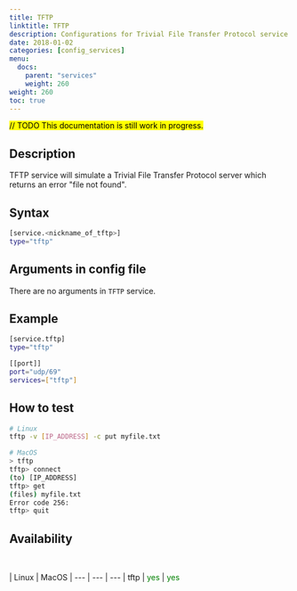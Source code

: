 ```yaml
---
title: TFTP
linktitle: TFTP
description: Configurations for Trivial File Transfer Protocol service
date: 2018-01-02
categories: [config_services]
menu:
  docs:
    parent: "services"
    weight: 260
weight: 260
toc: true
---
```

<mark>// TODO This documentation is still work in progress.</mark>


## Description

TFTP service will simulate a Trivial File Transfer Protocol server which returns an error "file not found".


## Syntax

```bash
[service.<nickname_of_tftp>]
type="tftp"
```


## Arguments in config file

There are no arguments in `TFTP` service.


## Example

```bash
[service.tftp]
type="tftp"

[[port]]
port="udp/69"
services=["tftp"]
```

## How to test

```bash
# Linux
tftp -v [IP_ADDRESS] -c put myfile.txt

# MacOS
> tftp
tftp> connect
(to) [IP_ADDRESS]
tftp> get
(files) myfile.txt
Error code 256:
tftp> quit
```


## Availability
<br>

 | Linux | MacOS |
--- | --- | --- |
tftp | <span style="color:green">yes</span> | <span style="color:green">yes</span>
